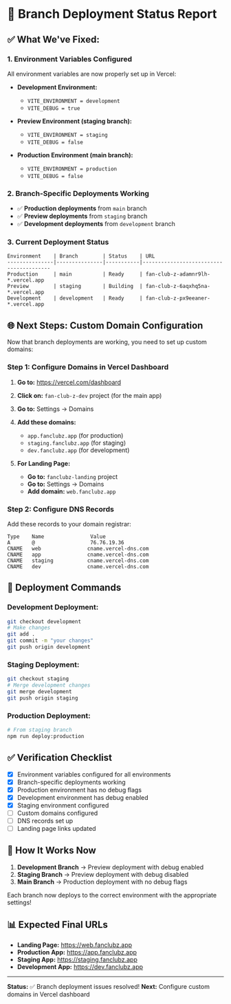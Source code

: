 # 🎯 Branch Deployment Status Report

## **✅ What We've Fixed:**

### **1. Environment Variables Configured**
All environment variables are now properly set up in Vercel:

- **Development Environment:**
  - `VITE_ENVIRONMENT = development`
  - `VITE_DEBUG = true`

- **Preview Environment (staging branch):**
  - `VITE_ENVIRONMENT = staging`
  - `VITE_DEBUG = false`

- **Production Environment (main branch):**
  - `VITE_ENVIRONMENT = production`
  - `VITE_DEBUG = false`

### **2. Branch-Specific Deployments Working**
- ✅ **Production deployments** from `main` branch
- ✅ **Preview deployments** from `staging` branch  
- ✅ **Development deployments** from `development` branch

### **3. Current Deployment Status**
```
Environment    | Branch        | Status    | URL
---------------|---------------|-----------|----------------------------------------
Production     | main          | Ready     | fan-club-z-adamnr9lh-*.vercel.app
Preview        | staging       | Building  | fan-club-z-6aqxhq5na-*.vercel.app
Development    | development   | Ready     | fan-club-z-px9eeaner-*.vercel.app
```

## **🌐 Next Steps: Custom Domain Configuration**

Now that branch deployments are working, you need to set up custom domains:

### **Step 1: Configure Domains in Vercel Dashboard**

1. **Go to:** https://vercel.com/dashboard
2. **Click on:** `fan-club-z-dev` project (for the main app)
3. **Go to:** Settings → Domains
4. **Add these domains:**
   - `app.fanclubz.app` (for production)
   - `staging.fanclubz.app` (for staging)
   - `dev.fanclubz.app` (for development)

5. **For Landing Page:**
   - **Go to:** `fanclubz-landing` project
   - **Go to:** Settings → Domains
   - **Add domain:** `web.fanclubz.app`

### **Step 2: Configure DNS Records**

Add these records to your domain registrar:

```
Type    Name               Value
A       @                  76.76.19.36
CNAME   web               cname.vercel-dns.com
CNAME   app               cname.vercel-dns.com
CNAME   staging           cname.vercel-dns.com
CNAME   dev               cname.vercel-dns.com
```

## **🚀 Deployment Commands**

### **Development Deployment:**
```bash
git checkout development
# Make changes
git add .
git commit -m "your changes"
git push origin development
```

### **Staging Deployment:**
```bash
git checkout staging
# Merge development changes
git merge development
git push origin staging
```

### **Production Deployment:**
```bash
# From staging branch
npm run deploy:production
```

## **✅ Verification Checklist**

- [x] Environment variables configured for all environments
- [x] Branch-specific deployments working
- [x] Production environment has no debug flags
- [x] Development environment has debug enabled
- [x] Staging environment configured
- [ ] Custom domains configured
- [ ] DNS records set up
- [ ] Landing page links updated

## **🔧 How It Works Now**

1. **Development Branch** → Preview deployment with debug enabled
2. **Staging Branch** → Preview deployment with debug disabled
3. **Main Branch** → Production deployment with no debug flags

Each branch now deploys to the correct environment with the appropriate settings!

## **📊 Expected Final URLs**

- **Landing Page:** https://web.fanclubz.app
- **Production App:** https://app.fanclubz.app
- **Staging App:** https://staging.fanclubz.app
- **Development App:** https://dev.fanclubz.app

---

**Status:** ✅ Branch deployment issues resolved!
**Next:** Configure custom domains in Vercel dashboard 
